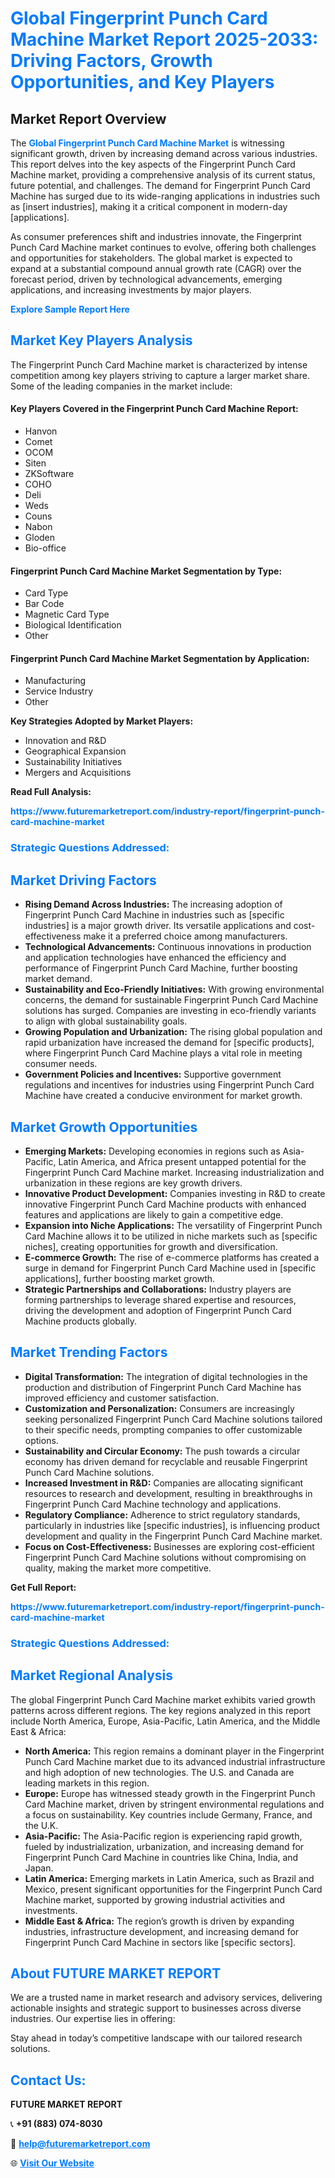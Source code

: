 <h1 style="color: #007BFF;">Global Fingerprint Punch Card Machine Market Report 2025-2033: Driving Factors, Growth Opportunities, and Key Players</h1>

<section id="overview">
<h2>Market Report Overview</h2>
<p>The <a href="https://www.futuremarketreport.com/industry-report/fingerprint-punch-card-machine-market" style="color: #007BFF; text-decoration: none;"><strong>Global Fingerprint Punch Card Machine Market</strong></a> is witnessing significant growth, driven by increasing demand across various industries. This report delves into the key aspects of the Fingerprint Punch Card Machine market, providing a comprehensive analysis of its current status, future potential, and challenges. The demand for Fingerprint Punch Card Machine has surged due to its wide-ranging applications in industries such as [insert industries], making it a critical component in modern-day [applications].</p>
<p>As consumer preferences shift and industries innovate, the Fingerprint Punch Card Machine market continues to evolve, offering both challenges and opportunities for stakeholders. The global market is expected to expand at a substantial compound annual growth rate (CAGR) over the forecast period, driven by technological advancements, emerging applications, and increasing investments by major players.</p>
</section>

<section id="overview">
<p><a href="https://www.futuremarketreport.com/request-sample/reportId=36626" style="color: #007BFF; text-decoration: none;"><strong>Explore Sample Report Here</strong></a></p>
</section>

<section id="key-players">
<h2 style="color: #007BFF;">Market Key Players Analysis</h2>
<p>The Fingerprint Punch Card Machine market is characterized by intense competition among key players striving to capture a larger market share. Some of the leading companies in the market include:</p>
<h4>Key Players Covered in the Fingerprint Punch Card Machine Report:</h4>
<ul><li>Hanvon</li><li>Comet</li><li>OCOM</li><li>Siten</li><li>ZKSoftware</li><li>COHO</li><li>Deli</li><li>Weds</li><li>Couns</li><li>Nabon</li><li>Gloden</li><li>Bio-office</li></ul>
<h4>Fingerprint Punch Card Machine Market Segmentation by Type:</h4>
<ul><li>Card Type</li><li>Bar Code</li><li>Magnetic Card Type</li><li>Biological Identification</li><li>Other</li></ul>

<h4>Fingerprint Punch Card Machine Market Segmentation by Application:</h4>
<ul><li>Manufacturing</li><li>Service Industry</li><li>Other</li></ul>
<p><strong>Key Strategies Adopted by Market Players:</strong></p>
<ul>
<li>Innovation and R&D</li>
<li>Geographical Expansion</li>
<li>Sustainability Initiatives</li>
<li>Mergers and Acquisitions</li>
</ul>
</section>

<section>
<p><strong>Read Full Analysis: </strong></p><a href="https://www.futuremarketreport.com/industry-report/fingerprint-punch-card-machine-market" style="color: #007BFF; text-decoration: none;"><strong>https://www.futuremarketreport.com/industry-report/fingerprint-punch-card-machine-market</strong></a>
<h3 style="color: #007BFF;">Strategic Questions Addressed:</h3>
</section>

<section id="driving-factors">
<h2 style="color: #007BFF;">Market Driving Factors</h2>
<ul>
<li><strong>Rising Demand Across Industries:</strong> The increasing adoption of Fingerprint Punch Card Machine in industries such as [specific industries] is a major growth driver. Its versatile applications and cost-effectiveness make it a preferred choice among manufacturers.</li>
<li><strong>Technological Advancements:</strong> Continuous innovations in production and application technologies have enhanced the efficiency and performance of Fingerprint Punch Card Machine, further boosting market demand.</li>
<li><strong>Sustainability and Eco-Friendly Initiatives:</strong> With growing environmental concerns, the demand for sustainable Fingerprint Punch Card Machine solutions has surged. Companies are investing in eco-friendly variants to align with global sustainability goals.</li>
<li><strong>Growing Population and Urbanization:</strong> The rising global population and rapid urbanization have increased the demand for [specific products], where Fingerprint Punch Card Machine plays a vital role in meeting consumer needs.</li>
<li><strong>Government Policies and Incentives:</strong> Supportive government regulations and incentives for industries using Fingerprint Punch Card Machine have created a conducive environment for market growth.</li>
</ul>
</section>

<section id="growth-opportunities">
<h2 style="color: #007BFF;">Market Growth Opportunities</h2>
<ul>
<li><strong>Emerging Markets:</strong> Developing economies in regions such as Asia-Pacific, Latin America, and Africa present untapped potential for the Fingerprint Punch Card Machine market. Increasing industrialization and urbanization in these regions are key growth drivers.</li>
<li><strong>Innovative Product Development:</strong> Companies investing in R&D to create innovative Fingerprint Punch Card Machine products with enhanced features and applications are likely to gain a competitive edge.</li>
<li><strong>Expansion into Niche Applications:</strong> The versatility of Fingerprint Punch Card Machine allows it to be utilized in niche markets such as [specific niches], creating opportunities for growth and diversification.</li>
<li><strong>E-commerce Growth:</strong> The rise of e-commerce platforms has created a surge in demand for Fingerprint Punch Card Machine used in [specific applications], further boosting market growth.</li>
<li><strong>Strategic Partnerships and Collaborations:</strong> Industry players are forming partnerships to leverage shared expertise and resources, driving the development and adoption of Fingerprint Punch Card Machine products globally.</li>
</ul>
</section>

<section id="trending-factors">
<h2 style="color: #007BFF;">Market Trending Factors</h2>
<ul>
<li><strong>Digital Transformation:</strong> The integration of digital technologies in the production and distribution of Fingerprint Punch Card Machine has improved efficiency and customer satisfaction.</li>
<li><strong>Customization and Personalization:</strong> Consumers are increasingly seeking personalized Fingerprint Punch Card Machine solutions tailored to their specific needs, prompting companies to offer customizable options.</li>
<li><strong>Sustainability and Circular Economy:</strong> The push towards a circular economy has driven demand for recyclable and reusable Fingerprint Punch Card Machine solutions.</li>
<li><strong>Increased Investment in R&D:</strong> Companies are allocating significant resources to research and development, resulting in breakthroughs in Fingerprint Punch Card Machine technology and applications.</li>
<li><strong>Regulatory Compliance:</strong> Adherence to strict regulatory standards, particularly in industries like [specific industries], is influencing product development and quality in the Fingerprint Punch Card Machine market.</li>
<li><strong>Focus on Cost-Effectiveness:</strong> Businesses are exploring cost-efficient Fingerprint Punch Card Machine solutions without compromising on quality, making the market more competitive.</li>
</ul>
</section>

<section>
<p><strong>Get Full Report: </strong></p><a href="https://www.futuremarketreport.com/industry-report/fingerprint-punch-card-machine-market" style="color: #007BFF; text-decoration: none;"><strong>https://www.futuremarketreport.com/industry-report/fingerprint-punch-card-machine-market</strong></a>
<h3 style="color: #007BFF;">Strategic Questions Addressed:</h3>
</section>


<section id="regional-analysis">
<h2 style="color: #007BFF;">Market Regional Analysis</h2>
<p>The global Fingerprint Punch Card Machine market exhibits varied growth patterns across different regions. The key regions analyzed in this report include North America, Europe, Asia-Pacific, Latin America, and the Middle East & Africa:</p>
<ul>
<li><strong>North America:</strong> This region remains a dominant player in the Fingerprint Punch Card Machine market due to its advanced industrial infrastructure and high adoption of new technologies. The U.S. and Canada are leading markets in this region.</li>
<li><strong>Europe:</strong> Europe has witnessed steady growth in the Fingerprint Punch Card Machine market, driven by stringent environmental regulations and a focus on sustainability. Key countries include Germany, France, and the U.K.</li>
<li><strong>Asia-Pacific:</strong> The Asia-Pacific region is experiencing rapid growth, fueled by industrialization, urbanization, and increasing demand for Fingerprint Punch Card Machine in countries like China, India, and Japan.</li>
<li><strong>Latin America:</strong> Emerging markets in Latin America, such as Brazil and Mexico, present significant opportunities for the Fingerprint Punch Card Machine market, supported by growing industrial activities and investments.</li>
<li><strong>Middle East & Africa:</strong> The region’s growth is driven by expanding industries, infrastructure development, and increasing demand for Fingerprint Punch Card Machine in sectors like [specific sectors].</li>
</ul>
</section>

<footer>
<h2 style="color: #007BFF;">About FUTURE MARKET REPORT</h2>
<p>We are a trusted name in market research and advisory services, delivering actionable insights and strategic support to businesses across diverse industries. Our expertise lies in offering:</p>

<p>Stay ahead in today’s competitive landscape with our tailored research solutions.</p>

<h2 style="color: #007BFF;">Contact Us:</h2>
<p><strong>FUTURE MARKET REPORT</strong></p>
<p>📞 <strong>+91 (883) 074-8030</strong></p>
<p>📧 <strong><a href="mailto:help@futuremarketreport.com" style="color: #007BFF;">help@futuremarketreport.com</a></strong></p>
<p>🌐 <strong><a href="https://www.futuremarketreport.com/" style="color: #007BFF;">Visit Our Website</a></strong></p>
</footer>